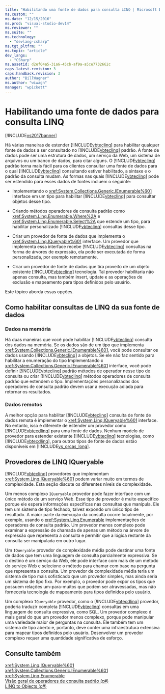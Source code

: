 ```yaml
---
title: "Habilitando uma fonte de dados para consulta LINQ | Microsoft Docs"
ms.custom: ""
ms.date: "12/15/2016"
ms.prod: "visual-studio-dev14"
ms.reviewer: ""
ms.suite: ""
ms.technology: 
  - "devlang-csharp"
ms.tgt_pltfrm: ""
ms.topic: "article"
dev_langs: 
  - "CSharp"
ms.assetid: d2ef04a5-31a6-45cb-af9a-a5ce7732662c
caps.latest.revision: 3
caps.handback.revision: 3
author: "BillWagner"
ms.author: "wiwagn"
manager: "wpickett"
---
```

# Habilitando uma fonte de dados para consulta LINQ
[!INCLUDE[vs2017banner](../../../../csharp/includes/vs2017banner.md)]

Há várias maneiras de estender [!INCLUDE[vbteclinq](../../../../csharp/includes/vbteclinq_md.md)] para habilitar qualquer fonte de dados a ser consultado no [!INCLUDE[vbteclinq](../../../../csharp/includes/vbteclinq_md.md)] padrão. A fonte de dados pode ser uma estrutura de dados, um serviço da Web, um sistema de arquivos ou um banco de dados, para citar alguns. O [!INCLUDE[vbteclinq](../../../../csharp/includes/vbteclinq_md.md)] padrão torna mais fácil para os clientes consultar uma fonte de dados para o qual [!INCLUDE[vbteclinq](../../../../csharp/includes/vbteclinq_md.md)] consultando estiver habilitado, a sintaxe e o padrão da consulta mudam. As formas nas quais [!INCLUDE[vbteclinq](../../../../csharp/includes/vbteclinq_md.md)] pode ser estendido para esses dados de fontes incluem o seguinte:  
  
-   Implementando o <xref:System.Collections.Generic.IEnumerable%601> interface em um tipo para habilitar [!INCLUDE[vbteclinq](../../../../csharp/includes/vbteclinq_md.md)] para consultar objetos desse tipo.  
  
-   Criando métodos operadores de consulta padrão como <xref:System.Linq.Enumerable.Where%2A> e <xref:System.Linq.Enumerable.Select%2A> que estende um tipo, para habilitar personalizado [!INCLUDE[vbteclinq](../../../../csharp/includes/vbteclinq_md.md)] consultas desse tipo.  
  
-   Criar um provedor de fonte de dados que implementa o <xref:System.Linq.IQueryable%601> interface. Um provedor que implementa essa interface recebe [!INCLUDE[vbteclinq](../../../../csharp/includes/vbteclinq_md.md)] consultas na forma de árvores de expressão, ela pode ser executada de forma personalizada, por exemplo remotamente.  
  
-   Criar um provedor de fonte de dados que tira proveito de um objeto existente [!INCLUDE[vbteclinq](../../../../csharp/includes/vbteclinq_md.md)] tecnologia. Tal provedor habilitaria não apenas consulta, mas também insert, update e as operações de exclusão e mapeamento para tipos definidos pelo usuário.  
  
 Este tópico aborda essas opções.  
  
## Como habilitar consultas de LINQ da sua fonte de dados  
  
### Dados na memória  
 Há duas maneiras que você pode habilitar [!INCLUDE[vbteclinq](../../../../csharp/includes/vbteclinq_md.md)] consulta dos dados na memória. Se os dados são de um tipo que implementa <xref:System.Collections.Generic.IEnumerable%601>, você pode consultar os dados usando [!INCLUDE[vbteclinq](../../../../csharp/includes/vbteclinq_md.md)] a objetos. Se ele não faz sentido para habilitar a enumeração do tipo Implementando o <xref:System.Collections.Generic.IEnumerable%601> interface, você pode definir [!INCLUDE[vbteclinq](../../../../csharp/includes/vbteclinq_md.md)] padrão métodos de operador nesse tipo de consulta ou criar [!INCLUDE[vbteclinq](../../../../csharp/includes/vbteclinq_md.md)] métodos operadores de consulta padrão que estendem o tipo. Implementações personalizadas dos operadores de consulta padrão devem usar a execução adiada para retornar os resultados.  
  
### Dados remotos  
 A melhor opção para habilitar [!INCLUDE[vbteclinq](../../../../csharp/includes/vbteclinq_md.md)] consulta de fonte de dados remota é implementar o <xref:System.Linq.IQueryable%601> interface. No entanto, isso é diferente de estender um provedor como [!INCLUDE[vbtecdlinq](../../../../csharp/includes/vbtecdlinq_md.md)] para uma fonte de dados. Nenhum modelo de provedor para estender existente [!INCLUDE[vbteclinq](../../../../csharp/includes/vbteclinq_md.md)] tecnologias, como [!INCLUDE[vbtecdlinq](../../../../csharp/includes/vbtecdlinq_md.md)], para outros tipos de fonte de dados estão disponíveis em [!INCLUDE[vs_orcas_long](../../../../csharp/misc/includes/vs_orcas_long_md.md)].  
  
## Provedores de LINQ IQueryable  
 [!INCLUDE[vbteclinq](../../../../csharp/includes/vbteclinq_md.md)] provedores que implementam <xref:System.Linq.IQueryable%601> podem variar muito em termos de complexidade. Esta seção discute os diferentes níveis de complexidade.  
  
 Um menos complexo `IQueryable` provedor pode fazer interface com um único método de um serviço Web. Esse tipo de provedor é muito específico porque ele espera informações específicas nas consultas que manipula. Ele tem um sistema de tipo fechado, talvez expondo um único tipo de resultado. A maior parte da execução da consulta ocorre localmente, por exemplo, usando o <xref:System.Linq.Enumerable> implementações de operadores de consulta padrão. Um provedor menos complexo pode examinar a expressão de chamada de apenas um método na árvore de expressão que representa a consulta e permitir que a lógica restante da consulta ser manipulada em outro lugar.  
  
 Um `IQueryable` provedor de complexidade média pode destinar uma fonte de dados que tem uma linguagem de consulta parcialmente expressiva. Se o destino é um serviço da Web, ele pode interface com mais de um método do serviço Web e selecione o método para chamar com base na pergunta que representa a consulta. Um provedor de complexidade média teria um sistema de tipo mais sofisticado que um provedor simples, mas ainda seria um sistema de tipo fixo. Por exemplo, o provedor pode expor os tipos que possuem relações um\-para\-muitos que podem ser atravessadas, mas não forneceria tecnologia de mapeamento para tipos definidos pelo usuário.  
  
 Um complexo `IQueryable` provedor, como o [!INCLUDE[vbtecdlinq](../../../../csharp/includes/vbtecdlinq_md.md)] provedor, poderia traduzir completa [!INCLUDE[vbteclinq](../../../../csharp/includes/vbteclinq_md.md)] consultas em uma linguagem de consulta expressiva, como SQL. Um provedor complexo é mais geral do que um provedor menos complexo, porque pode manipular uma variedade maior de perguntas na consulta. Ele também tem um sistema de tipo aberto e, portanto, deve conter uma infraestrutura extensiva para mapear tipos definidos pelo usuário. Desenvolver um provedor complexo requer uma quantidade significativa de esforço.  
  
## Consulte também  
 <xref:System.Linq.IQueryable%601>   
 <xref:System.Collections.Generic.IEnumerable%601>   
 <xref:System.Linq.Enumerable>   
 [Visão geral de operadores de consulta padrão \(c\#\)](../../../../visual-basic/programming-guide/concepts/linq/standard-query-operators-overview.md)   
 [LINQ to Objects \(c\#\)](../../../../visual-basic/programming-guide/concepts/linq/linq-to-objects.md)